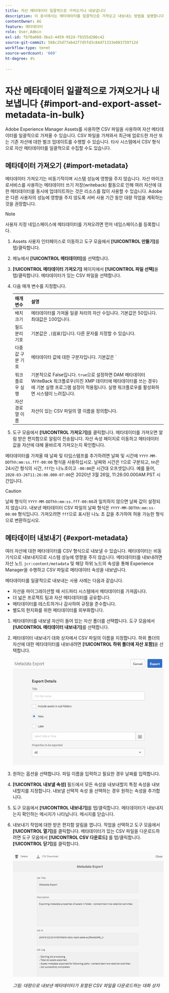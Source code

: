 ```yaml
---
title: 자산 메타데이터 일괄적으로 가져오거나 내보냅니다
description: 이 문서에서는 메타데이터를 일괄적으로 가져오고 내보내는 방법을 설명합니다.
contentOwner: AG
feature: 메타데이터
role: User,Admin
exl-id: fb70a068-3ba3-4459-952d-79155d286c42
source-git-commit: 568c25d77eb42f7d5fd3c84d71333e083759712d
workflow-type: tm+mt
source-wordcount: '669'
ht-degree: 4%

---
```


# 자산 메타데이터 일괄적으로 가져오거나 내보냅니다 {#import-and-export-asset-metadata-in-bulk}

Adobe Experience Manager Assets를 사용하면 CSV 파일을 사용하여 자산 메타데이터를 일괄적으로 가져올 수 있습니다. CSV 파일을 가져와서 최근에 업로드한 자산 또는 기존 자산에 대한 벌크 업데이트를 수행할 수 있습니다. 타사 시스템에서 CSV 형식으로 자산 메타데이터를 일괄적으로 수집할 수도 있습니다.

## 메타데이터 가져오기 {#import-metadata}

메타데이터 가져오기는 비동기적이며 시스템 성능에 영향을 주지 않습니다. 자산 마이크로서비스를 사용하는 메타데이터 쓰기 저장(writeback) 활동으로 인해 여러 자산에 대한 메타데이터를 동시에 업데이트하는 것은 리소스를 많이 사용할 수 있습니다. Adobe은 다른 사용자의 성능에 영향을 주지 않도록 서버 사용 기간 동안 대량 작업을 계획하는 것을 권장합니다.

>[!NOTE]
>
>사용자 지정 네임스페이스에 메타데이터를 가져오려면 먼저 네임스페이스를 등록합니다.

1. Assets 사용자 인터페이스로 이동하고 도구 모음에서 **[!UICONTROL 만들기]**&#x200B;를 탭/클릭합니다.
1. 메뉴에서 **[!UICONTROL 메타데이터]**&#x200B;를 선택합니다.
1. **[!UICONTROL 메타데이터 가져오기]** 페이지에서 **[!UICONTROL 파일 선택]**&#x200B;을 탭/클릭합니다. 메타데이터가 있는 CSV 파일을 선택합니다.
1. 다음 매개 변수를 지정합니다.

   | 매개 변수 | 설명 |
   | ---------------------- | ------- |
   | 배치 크기 | 메타데이터를 가져올 일괄 처리의 자산 수입니다. 기본값은 50입니다. 최대값은 100입니다. |
   | 필드 분리 기호 | 기본값은 `,`(쉼표)입니다. 다른 문자를 지정할 수 있습니다. |
   | 다중 값 구분 기호 | 메타데이터 값에 대한 구분자입니다. 기본값은 `|`입니다. |
   | 워크플로우 실행 | 기본적으로 False입니다. `true`으로 설정하면 DAM 메타데이터 WriteBack 워크플로우(이진 XMP 데이터에 메타데이터를 쓰는 경우)에 기본 실행 프로그램 설정이 적용됩니다. 실행 워크플로우를 활성화하면 시스템이 느려집니다. |
   | 자산 경로 열 이름 | 자산이 있는 CSV 파일의 열 이름을 정의합니다. |

1. 도구 모음에서 **[!UICONTROL 가져오기]**&#x200B;를 클릭합니다. 메타데이터를 가져오면 알림 받은 편지함으로 알림이 전송됩니다. 자산 속성 페이지로 이동하고 메타데이터 값을 자산에 대해 올바르게 가져오는지 확인합니다.

메타데이터를 가져올 때 날짜 및 타임스탬프를 추가하려면 날짜 및 시간에 `YYYY-MM-DDThh:mm:ss.fff-00:00` 형식을 사용하십시오. 날짜와 시간은 `T`으로 구분되고, `hh`은 24시간 형식의 시간, `fff`는 나노초이고 `-00:00`은 시간대 오프셋입니다. 예를 들어, `2020-03-26T11:26:00.000-07:00`은 2020년 3월 26일, 11:26:00.000AM PST 시간입니다.

>[!CAUTION]
>
>날짜 형식이 `YYYY-MM-DDThh:mm:ss.fff-00:00`과 일치하지 않으면 날짜 값이 설정되지 않습니다. 내보낸 메타데이터 CSV 파일의 날짜 형식은 `YYYY-MM-DDThh:mm:ss-00:00` 형식입니다. 가져오려면 `fff`으로 표시된 나노 초 값을 추가하여 허용 가능한 형식으로 변환하십시오.

## 메타데이터 내보내기 {#export-metadata}

여러 자산에 대한 메타데이터를 CSV 형식으로 내보낼 수 있습니다. 메타데이터는 비동기식으로 내보내지므로 시스템 성능에 영향을 주지 않습니다. 메타데이터를 내보내려면 자산 노드 `jcr:content/metadata` 및 해당 하위 노드의 속성을 통해 Experience Manager을 수행하고 CSV 파일로 메타데이터 속성을 내보냅니다.

메타데이터를 일괄적으로 내보내는 사용 사례는 다음과 같습니다.

* 자산을 마이그레이션할 때 서드파티 시스템에서 메타데이터를 가져옵니다.
* 더 넓은 프로젝트 팀과 자산 메타데이터를 공유합니다.
* 메타데이터를 테스트하거나 감사하여 규정을 준수합니다.
* 별도의 현지화를 위한 메타데이터를 외부화합니다.

1. 메타데이터를 내보낼 자산이 들어 있는 자산 폴더를 선택합니다. 도구 모음에서 **[!UICONTROL 메타데이터 내보내기]**&#x200B;를 선택합니다.
1. 메타데이터 내보내기 대화 상자에서 CSV 파일의 이름을 지정합니다. 하위 폴더의 자산에 대한 메타데이터를 내보내려면 **[!UICONTROL 하위 폴더에 자산 포함]**&#x200B;을 선택합니다.

   ![폴더에 있는 모든 자산의 메타데이터를 내보내는 인터페이스 및 ](assets/export_metadata_page.png "옵션과 옵션을 사용하여 폴더에 있는 모든 자산의 메타데이터를 내보냅니다")

1. 원하는 옵션을 선택합니다. 파일 이름을 입력하고 필요한 경우 날짜를 입력합니다.

1. **[!UICONTROL 내보낼 속성]** 필드에서 모든 속성을 내보내할지 특정 속성을 내보내할지를 지정합니다. 내보낼 선택적 속성 을 선택하는 경우 원하는 속성을 추가합니다.

1. 도구 모음에서 **[!UICONTROL 내보내기]**&#x200B;를 탭/클릭합니다. 메타데이터가 내보내지는지 확인하는 메시지가 나타납니다. 메시지를 닫습니다.
1. 내보내기 작업에 대한 받은 편지함 알림을 엽니다. 작업을 선택하고 도구 모음에서 **[!UICONTROL 열기]**&#x200B;를 클릭합니다. 메타데이터가 있는 CSV 파일을 다운로드하려면 도구 모음에서 **[!UICONTROL CSV 다운로드]** 를 탭/클릭합니다. **[!UICONTROL 닫기]**&#x200B;를 클릭합니다.

   ![대량으로 내보낸 메타데이터가 포함된 CSV 파일을 다운로드하는 대화 상자](assets/csv_download.png)

   *그림: 대량으로 내보낸 메타데이터가 포함된 CSV 파일을 다운로드하는 대화 상자*
